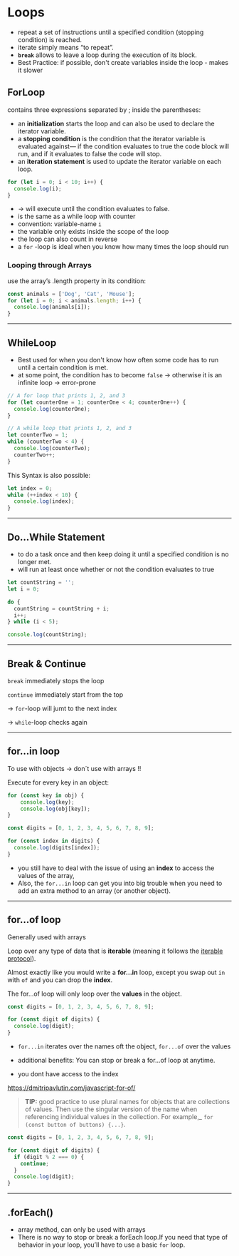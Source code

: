 # Loops

- repeat a set of instructions until a specified condition (stopping condition) is reached.
- iterate simply means “to repeat”.
- **`break`** allows to leave a loop during the execution of its block.
- Best Practice: if possible, don't create variables inside the loop - makes it slower

## ForLoop

contains three expressions separated by ; inside the parentheses:

- an **initialization** starts the loop and can also be used to declare the iterator variable.
- a **stopping condition** is the condition that the iterator variable is evaluated against— if the condition evaluates to true the code block will run, and if it evaluates to false the code will stop.
- an **iteration statement** is used to update the iterator variable on each loop.

```js
for (let i = 0; i < 10; i++) {
  console.log(i);
}
```

- -> will execute until the condition evaluates to false.
- is the same as a while loop with counter
- convention: variable-name `i`
- the variable only exists inside the scope of the loop
- the loop can also count in reverse
- a `for` -loop is ideal when you know how many times the loop should run

### Looping through Arrays

use the array’s .length property in its condition:

```js
const animals = ['Dog', 'Cat', 'Mouse'];
for (let i = 0; i < animals.length; i++) {
  console.log(animals[i]);
}
```

---

## WhileLoop

- Best used for when you don't know how often some code has to run until a certain condition is met.
- at some point, the condition has to become `false` -> otherwise it is an infinite loop -> error-prone

```js
// A for loop that prints 1, 2, and 3
for (let counterOne = 1; counterOne < 4; counterOne++) {
  console.log(counterOne);
}

// A while loop that prints 1, 2, and 3
let counterTwo = 1;
while (counterTwo < 4) {
  console.log(counterTwo);
  counterTwo++;
}
```

This Syntax is also possible:

```js
let index = 0;
while (++index < 10) {
  console.log(index);
}
```

---

## Do...While Statement

- to do a task once and then keep doing it until a specified condition is no longer met.
- will run at least once whether or not the condition evaluates to true

```js
let countString = '';
let i = 0;

do {
  countString = countString + i;
  i++;
} while (i < 5);

console.log(countString);
```

---

## Break & Continue

`break` immediately stops the loop

`continue` immediately start from the top 

->  `for`-loop will jumt to the next index

-> `while`-loop checks again

---

## for...in loop

To use with objects -> don´t use with arrays !!

Execute for every key in an object:

```js
for (const key in obj) {
	console.log(key);
	console.log(obj[key]);
}  
```



```js
const digits = [0, 1, 2, 3, 4, 5, 6, 7, 8, 9];

for (const index in digits) {
  console.log(digits[index]);
}
```

- you still have to deal with the issue of using an **index** to access the values of the array, 
- Also, the `for...in` loop can get you into big trouble when you need to add an extra method to an array (or another object).

------

## for...of loop

Generally used with arrays

Loop over any type of data that is **iterable** (meaning it follows the [iterable protocol](https://developer.mozilla.org/en-US/docs/Web/JavaScript/Reference/Iteration_protocols)).

Almost exactly like you would write a **for...in** loop, except you swap out `in` with `of` and you can drop the **index**.

The for...of loop will only loop over the **values** in the object.

```js
const digits = [0, 1, 2, 3, 4, 5, 6, 7, 8, 9];

for (const digit of digits) {
  console.log(digit);
}
```

-  `for...in`  iterates over the names oft the object,  `for...of`  over the values

- additional benefits: You can stop or break a for...of loop at anytime.
- you dont have access to the index

https://dmitripavlutin.com/javascript-for-of/

> **TIP:** good practice to use plural names for objects that are collections of values. Then use the singular version of the name when referencing individual values in the collection. For example,_ `for (const button of buttons) {...}`_._

```js
const digits = [0, 1, 2, 3, 4, 5, 6, 7, 8, 9];

for (const digit of digits) {
  if (digit % 2 === 0) {
    continue;
  }
  console.log(digit);
}
```

---

## .forEach()

- array method,  can only be used with arrays
- There is no way to stop or break a forEach loop.If you need that type of behavior in your loop, you’ll have to use a basic `for` loop.
